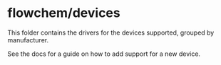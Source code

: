 # flowchem/devices

This folder contains the drivers for the devices supported, grouped by manufacturer.

See the docs for a guide on how to add support for a new device.
